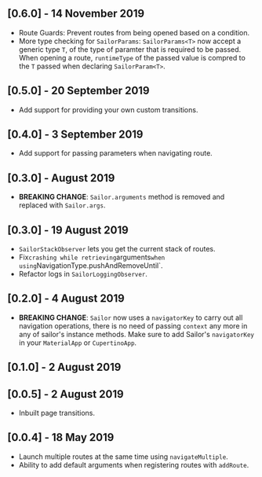 ## [0.6.0] - 14 November 2019

- Route Guards: Prevent routes from being opened based on a condition.
- More type checking for `SailorParams`: `SailorParams<T>` now accept a generic type `T`, of the type of paramter that is required to be passed. When opening a route, `runtimeType` of the passed value is compred to the `T` passed when declaring `SailorParam<T>`.

## [0.5.0] - 20 September 2019

- Add support for providing your own custom transitions.

## [0.4.0] - 3 September 2019

- Add support for passing parameters when navigating route.

## [0.3.0] - August 2019

- **BREAKING CHANGE**: `Sailor.arguments` method is removed and replaced with `Sailor.args`.

## [0.3.0] - 19 August 2019

- `SailorStackObserver` lets you get the current stack of routes.
- Fix`crashing while retrieving`arguments`when using`NavigationType.pushAndRemoveUntil`.
- Refactor logs in `SailorLoggingObserver`.

## [0.2.0] - 4 August 2019

- **BREAKING CHANGE**: `Sailor` now uses a `navigatorKey` to carry out all navigation operations, there is no need of passing `context` any more in any of sailor's instance methods. Make sure to add Sailor's `navigatorKey` in your `MaterialApp` or `CupertinoApp`.

## [0.1.0] - 2 August 2019

## [0.0.5] - 2 August 2019

- Inbuilt page transitions.

## [0.0.4] - 18 May 2019

- Launch multiple routes at the same time using `navigateMultiple`.
- Ability to add default arguments when registering routes with `addRoute`.
